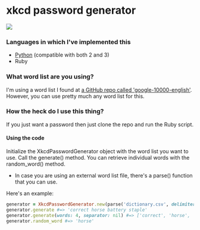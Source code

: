 # xkcd password generator
![](http://imgs.xkcd.com/comics/password_strength.png)
### Languages in which I've implemented this
* [Python](https://github.com/kbrgl/xkcd-password) (compatible with both 2 and 3)
* Ruby

### What word list are you using?
I'm using a word list I found at [a GitHub repo called 'google-10000-english'](https://github.com/first20hours/google-10000-english). However, you can use pretty much any word list for this.

### How the heck do I use this thing?
If you just want a password then just clone the repo and run the Ruby script.

#### Using the code
Initialize the XkcdPasswordGenerator object with the word list you want to use. Call the generate() method. You can retrieve individual words with the random_word() method.
* In case you are using an external word list file, there's a parse() function that you can use.

Here's an example:
```ruby
generator = XkcdPasswordGenerator.new(parse('dictionary.csv', delimiter: ','))
generator.generate #=> 'correct horse battery staple'
generator.generate(words: 4, separator: nil) #=> ['correct', 'horse', 'battery', 'staple']
generator.random_word #=> 'horse'
```
